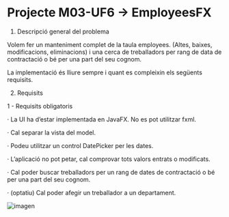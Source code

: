 # Projecte M03-UF6 → EmployeesFX
1. Descripció general del problema


Volem fer un manteniment complet de la taula employees. (Altes, baixes, modificacions, eliminacions) i una cerca de treballadors per rang de data de contractació o bé per una part del seu cognom.

La implementació és lliure sempre i quant es compleixin els següents requisits.

2. Requisits

1 - Requisits obligatoris

  · La UI ha d’estar implementada en JavaFX. No es pot utilitzar fxml.

  · Cal separar la vista del model.

  · Podeu utilitzar un control DatePicker per les dates.

  · L’aplicació no pot petar, cal comprovar tots valors entrats o modificats.

  · Cal poder buscar treballadors per un rang de dates de contractació o bé per una part del seu cognom.

  · (optatiu) Cal poder afegir un treballador a un departament.

![imagen](https://user-images.githubusercontent.com/58809030/116812664-316ea400-ab50-11eb-87b9-ccded3a67ea6.png)
